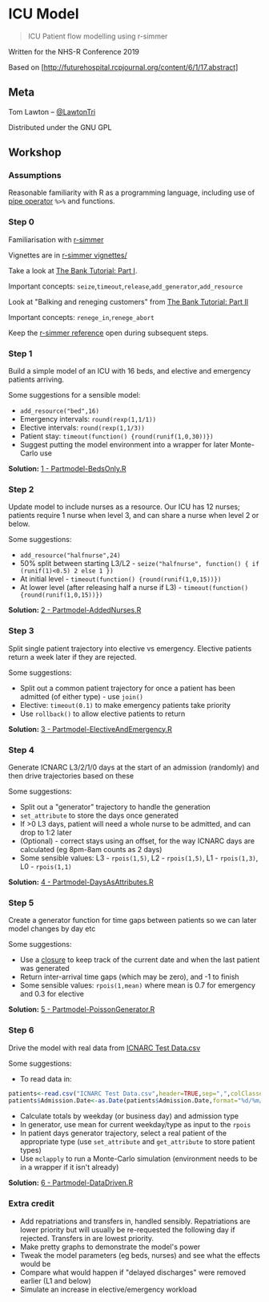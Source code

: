 # ICU Model
> ICU Patient flow modelling using r-simmer

Written for the NHS-R Conference 2019

Based on [http://futurehospital.rcpjournal.org/content/6/1/17.abstract]

## Meta

Tom Lawton – [@LawtonTri](https://twitter.com/lawtontri)

Distributed under the GNU GPL

## Workshop


### Assumptions

Reasonable familiarity with R as a programming language, including use of [pipe operator](https://r4ds.had.co.nz/pipes.html) `%>%` and functions.

### Step 0

Familiarisation with [r-simmer](https://r-simmer.org/)

Vignettes are in [r-simmer vignettes/](r-simmer%20vignettes/)

Take a look at [The Bank Tutorial: Part I](https://r-simmer.org/articles/simmer-04-bank-1.html).

Important concepts: `seize`,`timeout`,`release`,`add_generator`,`add_resource`

Look at "Balking and reneging customers" from [The Bank Tutorial: Part II](https://r-simmer.org/articles/simmer-04-bank-2.html#balking-and-reneging-customers)

Important concepts: `renege_in`,`renege_abort`

Keep the [r-simmer reference](https://r-simmer.org/reference/) open during subsequent steps.

### Step 1

Build a simple model of an ICU with 16 beds, and elective and emergency patients arriving.

Some suggestions for a sensible model:

* `add_resource("bed",16)`
* Emergency intervals: `round(rexp(1,1/1))`
* Elective intervals: `round(rexp(1,1/3))`
* Patient stay: `timeout(function() {round(runif(1,0,30))})`
* Suggest putting the model environment into a wrapper for later Monte-Carlo use

**Solution:** [1 - Partmodel-BedsOnly.R](1%20-%20Partmodel-BedsOnly.R)

### Step 2

Update model to include nurses as a resource. Our ICU has 12 nurses; patients require 1 nurse when level 3, and can share a nurse when level 2 or below.

Some suggestions:

* `add_resource("halfnurse",24)`
* 50% split between starting L3/L2 - `seize("halfnurse", function() { if (runif(1)<0.5) 2 else 1 })`
* At initial level - `timeout(function() {round(runif(1,0,15))})`
* At lower level (after releasing half a nurse if L3) - `timeout(function() {round(runif(1,0,15))})`

**Solution:** [2 - Partmodel-AddedNurses.R](2%20-%20Partmodel-AddedNurses.R)

### Step 3

Split single patient trajectory into elective vs emergency. Elective patients return a week later if they are rejected.

Some suggestions:

* Split out a common patient trajectory for once a patient has been admitted (of either type) - use `join()`
* Elective: `timeout(0.1)` to make emergency patients take priority
* Use `rollback()` to allow elective patients to return

**Solution:** [3 - Partmodel-ElectiveAndEmergency.R](3%20-%20Partmodel-ElectiveAndEmergency.R)

### Step 4

Generate ICNARC L3/2/1/0 days at the start of an admission (randomly) and then drive trajectories based on these

Some suggestions:

* Split out a "generator" trajectory to handle the generation
* `set_attribute` to store the days once generated
* If >0 L3 days, patient will need a whole nurse to be admitted, and can drop to 1:2 later
* (Optional) - correct stays using an offset, for the way ICNARC days are calculated (eg 8pm-8am counts as 2 days)
* Some sensible values: L3 - `rpois(1,5)`, L2 - `rpois(1,5)`, L1 - `rpois(1,3)`, L0 - `rpois(1,1)`

**Solution:** [4 - Partmodel-DaysAsAttributes.R](4%20-%20Partmodel-DaysAsAttributes.R)

### Step 5

Create a generator function for time gaps between patients so we can later model changes by day etc

Some suggestions:

* Use a [closure](http://adv-r.had.co.nz/Functional-programming.html#closures) to keep track of the current date and when the last patient was generated
* Return inter-arrival time gaps (which may be zero), and -1 to finish
* Some sensible values: `rpois(1,mean)` where mean is 0.7 for emergency and 0.3 for elective

**Solution:** [5 - Partmodel-PoissonGenerator.R](5%20-%20Partmodel-PoissonGenerator.R)

### Step 6

Drive the model with real data from [ICNARC Test Data.csv](ICNARC%20Test%20Data.csv)

Some suggestions:

* To read data in:
```r
patients<-read.csv("ICNARC Test Data.csv",header=TRUE,sep=",",colClasses=c("Admission.Date"="character"))
patients$Admission.Date<-as.Date(patients$Admission.Date,format="%d/%m/%Y")
```
* Calculate totals by weekday (or business day) and admission type
* In generator, use mean for current weekday/type as input to the `rpois`
* In patient days generator trajectory, select a real patient of the appropriate type (use `set_attribute` and `get_attribute` to store patient types)
* Use `mclapply` to run a Monte-Carlo simulation (environment needs to be in a wrapper if it isn't already)

**Solution:** [6 - Partmodel-DataDriven.R](6%20-%20Partmodel-DataDriven.R)

### Extra credit

* Add repatriations and transfers in, handled sensibly. Repatriations are lower priority but will usually be re-requested the following day if rejected. Transfers in are lowest priority.
* Make pretty graphs to demonstrate the model's power
* Tweak the model parameters (eg beds, nurses) and see what the effects would be
* Compare what would happen if "delayed discharges" were removed earlier (L1 and below)
* Simulate an increase in elective/emergency workload


